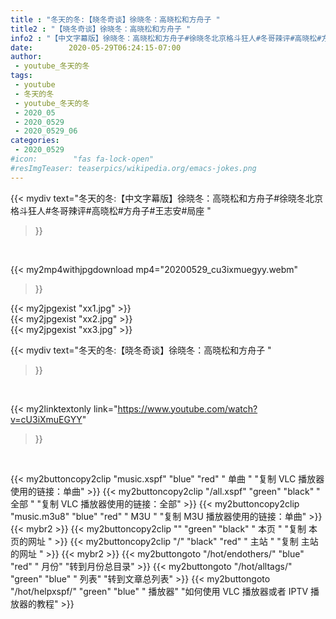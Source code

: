 ```yaml
---
title : "冬天的冬:【晓冬奇谈】徐晓冬：高晓松和方舟子 "
title2 : "【晓冬奇谈】徐晓冬：高晓松和方舟子 "
info2 : "【中文字幕版】徐晓冬：高晓松和方舟子#徐晓冬北京格斗狂人#冬哥辣评#高晓松#方舟子#王志安#局座 "
date:        2020-05-29T06:24:15-07:00
author:
 - youtube_冬天的冬
tags:
 - youtube
 - 冬天的冬
 - youtube_冬天的冬
 - 2020_05
 - 2020_0529
 - 2020_0529_06
categories:
 - 2020_0529
#icon:        "fas fa-lock-open"
#resImgTeaser: teaserpics/wikipedia.org/emacs-jokes.png
---
```


{{< mydiv text="冬天的冬:【中文字幕版】徐晓冬：高晓松和方舟子#徐晓冬北京格斗狂人#冬哥辣评#高晓松#方舟子#王志安#局座 "
>}}
<br>


{{< my2mp4withjpgdownload mp4="20200529_cu3ixmuegyy.webm"
>}}

{{< my2jpgexist "xx1.jpg" >}}<br>
{{< my2jpgexist "xx2.jpg" >}}<br>
{{< my2jpgexist "xx3.jpg" >}}<br>



{{< mydiv text="冬天的冬:【晓冬奇谈】徐晓冬：高晓松和方舟子 "
>}}
<br>

{{< my2linktextonly link="https://www.youtube.com/watch?v=cU3iXmuEGYY"
>}}


<br>

{{< my2buttoncopy2clip "music.xspf"        "blue"   "red"    " 单曲 "  "复制 VLC 播放器使用的链接：单曲" >}} {{< my2buttoncopy2clip "/all.xspf"         "green"  "black"  " 全部 "  "复制 VLC 播放器使用的链接：全部" >}} {{< my2buttoncopy2clip "music.m3u8"        "blue"   "red"    " M3U  "    "复制 M3U 播放器使用的链接：单曲" >}} {{< mybr2 >}} {{< my2buttoncopy2clip ""                  "green"  "black"  " 本页 "    "复制 本页的网址 " >}} {{< my2buttoncopy2clip "/"                 "black"  "red"    " 主站 "    "复制 主站的网址 " >}} {{< mybr2 >}} {{< my2buttongoto      "/hot/endothers/"   "blue"   "red"    " 月份"   "转到月份总目录" >}} {{< my2buttongoto      "/hot/alltags/"     "green"  "blue"   " 列表"   "转到文章总列表" >}} {{< my2buttongoto      "/hot/helpxspf/"    "green"  "blue"   " 播放器" "如何使用 VLC 播放器或者 IPTV 播放器的教程" >}} 
